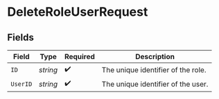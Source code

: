 # DeleteRoleUserRequest


## Fields

| Field                              | Type                               | Required                           | Description                        |
| ---------------------------------- | ---------------------------------- | ---------------------------------- | ---------------------------------- |
| `ID`                               | *string*                           | :heavy_check_mark:                 | The unique identifier of the role. |
| `UserID`                           | *string*                           | :heavy_check_mark:                 | The unique identifier of the user. |